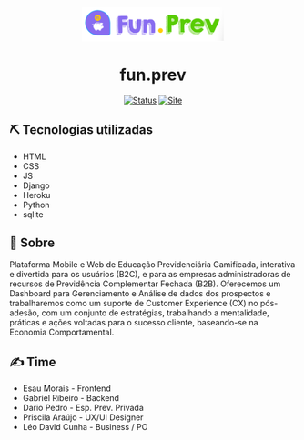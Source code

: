<p align="center">
  <a href="" rel="noopener">
 <img src="readmecontent\logo.png" alt="Project logo" width=250px></a>
</p>

<div align="center">
<h1> fun.prev </h1>
</div>
<div align="center">

[![Status](https://img.shields.io/badge/status-active-success.svg)]()
[![Site](https://img.shields.io/badge/Clique%20me-%20para%20visualizar%20a%20plataforma-brightgreen)](https://funprev.herokuapp.com/)

</div>

## ⛏️ Tecnologias utilizadas
* HTML
* CSS
* JS
* Django
* Heroku
* Python
* sqlite

## 🧐 Sobre
Plataforma Mobile e Web de Educação Previdenciária Gamificada, interativa e divertida para os usuários (B2C), e para as empresas administradoras de recursos de Previdência Complementar Fechada (B2B). Oferecemos um Dashboard para Gerenciamento e Análise de dados dos prospectos e trabalharemos como um suporte de Customer Experience (CX) no pós-adesão, com um conjunto de estratégias, trabalhando a mentalidade, práticas e ações voltadas para o sucesso cliente, baseando-se na Economia Comportamental.

## ✍️ Time
* Esau Morais - Frontend
* Gabriel Ribeiro - Backend
* Dario Pedro - Esp. Prev. Privada
* Priscila Araújo - UX/UI Designer
* Léo David Cunha - Business / PO

